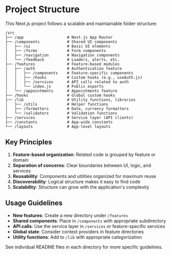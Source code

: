 # Project Structure

This Next.js project follows a scalable and maintainable folder structure:

```
/src
├── /app                   # Next.js App Router
├── /components            # Shared UI components
│   ├── /ui                # Basic UI elements
│   ├── /forms             # Form components
│   ├── /navigation        # Navigation components
│   └── /feedback          # Loaders, alerts, etc.
├── /features              # Feature-based modules
│   ├── /auth              # Authentication feature
│   │   ├── /components    # Feature-specific components
│   │   ├── /hooks         # Custom hooks (e.g., useAuth.js)
│   │   ├── /services      # API calls related to auth
│   │   └── index.js       # Public exports
│   └── /appointments      # Appointments feature
├── /hooks                 # Global custom hooks
├── /lib                   # Utility functions, libraries
│   ├── /utils             # Helper functions
│   ├── /formatters        # Date, currency formatters
│   └── /validators        # Validation functions
├── /services              # Service layer (API clients)
├── /constants             # App-wide constants
└── /layouts               # App-level layouts
```

## Key Principles

1. **Feature-based organization**: Related code is grouped by feature or domain
2. **Separation of concerns**: Clear boundaries between UI, logic, and services
3. **Reusability**: Components and utilities organized for maximum reuse
4. **Discoverability**: Logical structure makes it easy to find code
5. **Scalability**: Structure can grow with the application's complexity

## Usage Guidelines

- **New features**: Create a new directory under `/features`
- **Shared components**: Place in `/components` with appropriate subdirectory
- **API calls**: Use the service layer in `/services` or feature-specific services
- **Global state**: Consider context providers in feature directories
- **Utility functions**: Add to `/lib` with appropriate categorization

See individual README files in each directory for more specific guidelines.
